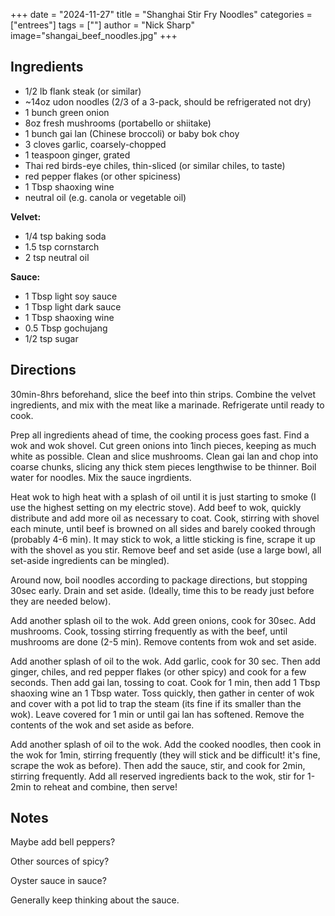 +++
date = "2024-11-27"
title = "Shanghai Stir Fry Noodles"
categories = ["entrees"]
tags = [""]
author = "Nick Sharp"
image="shangai_beef_noodles.jpg"
+++

## Ingredients


- 1/2 lb flank steak (or similar)
- ~14oz udon noodles (2/3 of a 3-pack, should be refrigerated not dry)
- 1 bunch green onion
- 8oz fresh mushrooms (portabello or shiitake)
- 1 bunch gai lan (Chinese broccoli) or baby bok choy
- 3 cloves garlic, coarsely-chopped
- 1 teaspoon ginger, grated
- Thai red birds-eye chiles, thin-sliced (or similar chiles, to taste)
- red pepper flakes (or other spiciness)
- 1 Tbsp shaoxing wine
- neutral oil (e.g. canola or vegetable oil)

**Velvet:**

- 1/4 tsp baking soda
- 1.5 tsp cornstarch
- 2 tsp neutral oil 


**Sauce:**

- 1 Tbsp light soy sauce
- 1 Tbsp light dark sauce
- 1 Tbsp shaoxing wine
- 0.5 Tbsp gochujang
- 1/2 tsp sugar


## Directions

30min-8hrs beforehand, slice the beef into thin strips.  Combine the velvet ingredients, and mix with the meat like a marinade. Refrigerate until ready to cook.

Prep all ingredients ahead of time, the cooking process goes fast. Find a wok and wok shovel. Cut green onions into 1inch pieces, keeping as much white as possible. Clean and slice mushrooms. Clean gai lan and chop into coarse chunks, slicing any thick stem pieces lengthwise to be thinner. Boil water for noodles. Mix the sauce ingrdients.

Heat wok to high heat with a splash of oil until it is just starting to smoke (I use the highest setting on my electric stove). Add beef to wok, quickly distribute and add more oil as necessary to coat. Cook, stirring with shovel each minute, until beef is browned on all sides and barely cooked through (probably 4-6 min). It may stick to wok, a little sticking is fine, scrape it up with the shovel as you stir. Remove beef and set aside (use a large bowl, all set-aside ingredients can be mingled).

Around now, boil noodles according to package directions, but stopping 30sec early. Drain and set aside. (Ideally, time this to be ready just before they are needed below).

Add another splash oil to the wok. Add green onions, cook for 30sec. Add mushrooms. Cook, tossing stirring frequently as with the beef, until mushrooms are done (2-5 min). Remove contents from wok and set aside.

Add another splash of oil to the wok. Add garlic, cook for 30 sec. Then add ginger, chiles, and red pepper flakes (or other spicy) and cook for a few seconds. Then add gai lan, tossing to coat. Cook for 1 min, then add 1 Tbsp shaoxing wine an 1 Tbsp water. Toss quickly, then gather in center of wok and cover with a pot lid to trap the steam (its fine if its smaller than the wok). Leave covered for 1 min or until gai lan has softened. Remove the contents of the wok and set aside as before.

Add another splash of oil to the wok. Add the cooked noodles, then cook in the wok for 1min, stirring frequently (they will stick and be difficult! it's fine, scrape the wok as before). Then add the sauce, stir, and cook for 2min, stirring frequently. Add all reserved ingredients back to the wok, stir for 1-2min to reheat and combine, then serve!


## Notes

Maybe add bell peppers?

Other sources of spicy?

Oyster sauce in sauce? 

Generally keep thinking about the sauce.
